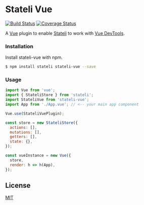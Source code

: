 # Stateli Vue

[![Build Status](https://travis-ci.com/walts81/stateli-vue.svg?branch=master)](https://travis-ci.com/walts81/stateli-vue)
[![Coverage Status](https://coveralls.io/repos/github/walts81/stateli-vue/badge.svg)](https://coveralls.io/github/walts81/stateli-vue)

A [Vue][vue] plugin to enable [Stateli][stateli] to work with [Vue DevTools][vuedevtools].

### Installation

Install stateli-vue with npm.

```sh
$ npm install stateli stateli-vue --save
```

### Usage

```javascript
import Vue from 'vue';
import { StateliStore } from 'stateli';
import StateliVue from 'stateli-vue';
import App from './App.vue'; // <-- your main app component

Vue.use(StateliVuePlugin);

const store = new StateliStore({
  actions: [],
  mutations: [],
  getters: [],
  state: {},
});

const vueInstance = new Vue({
  store,
  render: h => h(App),
});
```

## License

[MIT](LICENSE)

[vue]: https://vuejs.org
[vuedevtools]: https://github.com/vuejs/vue-devtools
[stateli]: https://github.com/walts81/stateli
